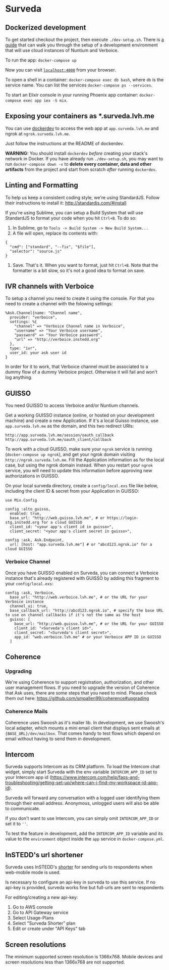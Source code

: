# Surveda

## Dockerized development

To get started checkout the project, then execute `./dev-setup.sh`. There is [a guide](./docs/dev-setup-cloud.md) that can walk you through the setup of a development environment that will use cloud instances of Nuntium and Verboice.

To run the app: `docker-compose up`

Now you can visit [`localhost:4000`](http://localhost:4000) from your browser.

To open a shell in a container: `docker-compose exec db bash`, where `db` is the service name. You can list the services `docker-compose ps --services`.

To start an Elixir console in your running Phoenix app container: `docker-compose exec app iex -S mix`.

## Exposing your containers as *.surveda.lvh.me

You can use [dockerdev](https://github.com/waj/dockerdev) to access the web app at `app.surveda.lvh.me` and ngrok at `ngrok.surveda.lvh.me`.

Just follow the instructions at the README of dockerdev.

**WARNING:** You should install `dockerdev` _before_ creating your stack's network in Docker. If you have already run `./dev-setup.sh`, you may want to run `docker-compose down -v` to **delete every container, data and other artifacts** from the project and start from scratch _after_ running `dockerdev`.

## Linting and Formatting

To help us keep a consistent coding style, we're using StandardJS. Follow their instructions to install it: http://standardjs.com/#install

If you're using Sublime, you can setup a Build System that will use StandardJS to format your code when you hit `Ctrl+B`. To do so:

1. In Sublime, go to `Tools -> Build System -> New Build System...`
1. A file will open, replace its contents with:

```
{
  "cmd": ["standard", "--fix", "$file"],
  "selector": "source.js"
}
```
1. Save. That's it. When you want to format, just hit `Ctrl+B`. Note that the formatter is a bit slow, so it's not a good idea to format on save.

## IVR channels with Verboice

To setup a channel you need to create it using the console. For that you need to create a channel with the folowing settings:

```
%Ask.Channel{name: "Channel name",
  provider: "verboice",
  settings: %{
    "channel" => "Verboice Channel name in Verboice",
    "username" => "Your Verboice username",
    "password" => "Your Verboice password",
    "url" => "http://verboice.instedd.org"
  },
  type: "ivr",
  user_id: your ask user id
}
```

In order for it to work, that Verboice channel must be associated to a dummy flow of a dummy Verboice project. Otherwise it will fail and won't log anything.

## GUISSO

You need GUISSO to access Verboice and/or Nuntium channels.

Get a working GUISSO instance (online, or hosted on your development machine) and create a new Application. If it's a local Guisso instance, use `app.surveda.lvh.me` as the domain, and this two redirect URIs:

```
http://app.surveda.lvh.me/session/oauth_callback
http://app.surveda.lvh.me/oauth_client/callback
```

To work with a cloud GUISSO, make sure your `ngrok` service is running (`docker-compose up ngrok`), and get your ngrok domain visiting `http://ngrok.surveda.lvh.me`. Fill the Application information as for the local case, but using the ngrok domain instead. When you restart your `ngrok` service, you will need to update this information before approving new authorizations in GUISSO.

On your local surveda directory, create a `config/local.exs` file like below, including the client ID & secret from your Application in GUISSO:

```
use Mix.Config

config :alto_guisso,
  enabled: true,
  base_url: "http://web.guisso.lvh.me", # or https://login-stg.instedd.org for a cloud GUISSO
  client_id: "<your app's client id in guisso>",
  client_secret: "<your app's client secret in guisso>",

config :ask, Ask.Endpoint,
  url: [host: "app.surveda.lvh.me"] # or "abcd123.ngrok.io" for a cloud GUISSO
```

### Verboice Channel

Once you have GUISSO enabled on Surveda, you can connect a Verboice instance that's already registered with GUISSO by adding this fragment to your `config/local.exs`:

```
config :ask, Verboice,
  base_url: "http://web.verboice.lvh.me", # or the URL for your Verboice instance
  channel_ui: true,
  base_callback_url: "http://abcd123.ngrok.io", # specify the base URL to use on channel callbacks if it's not the same as the host
  guisso: [
    base_url: "http://web.guisso.lvh.me", # or the URL for your GUISSO
    client_id: "<Surveda's client id>",
    client_secret: "<Surveda's client secret>",
    app_id: "web.verboice.lvh.me" # or your Verboice APP ID in GUISSO
  ]
```

## Coherence

### Upgrading

We're using Coherence to support registration, authorization, and other user management flows.
If you need to upgrade the version of Coherence that Ask uses, there are some steps that you need to mind.
Please check them out here: https://github.com/smpallen99/coherence#upgrading

### Coherence Mails

Coherence uses Swoosh as it's mailer lib. In development, we use Swoosh's local adapter, which
mounts a mini email client that displays sent emails at `{BASE_URL}/dev/mailbox`. That comes handy
to test flows which depend on email without having to send them in development.

## Intercom

Surveda supports Intercom as its CRM platform. To load the Intercom chat widget, simply start Surveda with the env variable `INTERCOM_APP_ID` set to your Intercom app id (https://www.intercom.com/help/faqs-and-troubleshooting/getting-set-up/where-can-i-find-my-workspace-id-app-id).

Surveda will forward any conversation with a logged user identifying them through their email address. Anonymous, unlogged users will also be able to communicate.

If you don't want to use Intercom, you can simply omit `INTERCOM_APP_ID` or set it to `''`.

To test the feature in development, add the `INTERCOM_APP_ID` variable and its value to the `environment` object inside the `app` service in `docker-compose.yml`.

## InSTEDD's url shortener

Surveda uses InSTEDD's [shorter](https://github.com/instedd/shorter) for sending urls to respondents when web-mobile mode is used.

Is necessary to configure an api-key in surveda to use this service. If no api-key is provided, surveda works fine but
full-urls are sent to respondents

For editing/creating a new api-key:
1. Go to AWS console
2. Go to API Gateway service
3. Select Usage-Plans
4. Select "Surveda Shorter" plan
5. Edit or create under "API Keys" tab

## Screen resolutions

The minimum supported screen resolution is 1366x768.
Mobile devices and screen resolutions less than 1366x768 are not supported.
